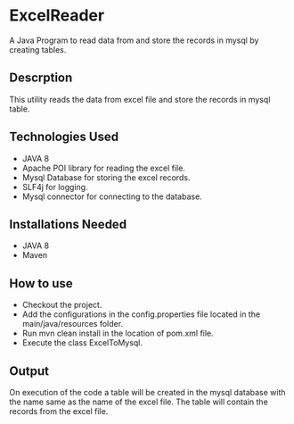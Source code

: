 # ExcelReader
A Java Program to read data from and store the records in mysql by creating tables.

## Descrption
This utility reads the data from excel file and store the records in mysql table.

## Technologies Used
* JAVA 8 
* Apache POI library for reading the excel file.
* Mysql Database for storing the excel records.
* SLF4j for logging.
* Mysql connector for connecting to the database.

## Installations Needed
* JAVA 8 
* Maven

## How to use
* Checkout the project.
* Add the configurations in the config.properties file located in the main/java/resources folder.
* Run mvn clean install in the location of pom.xml file.
* Execute the class ExcelToMysql.

## Output
On execution of the code a table will be created in the mysql database with the name same as the name of the excel file.
The table will contain the records from the excel file.
